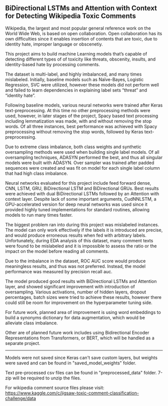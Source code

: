 BiDirectional LSTMs and Attention with Context for Detecting Wikipedia Toxic Comments
---------------------------------------------------------------------------------------
Wikipedia, the largest and most popular general reference work on the World Wide Web, is based on open collaboration. Open collaboration has its own difficulties since it enables insertion of contents that are toxic, due to identity hate, improper language or obscenetiy.

This project aims to build machine Learning models that’s capable of detecting different types of of toxicity like threats, obscenity, insults, and identity-based hate by processing comments.

The dataset is multi-label, and highly imbalanced, and many times mislabeled. Initially, baseline models such as Naïve-Bayes, Logistic Regression, SVC were utilized, however these models did not perform well and failed to learn dependencies in explaining label sets “threat” and “identity hate”.

Following baseline models, various neural networks were trained after Keras text-preprocessing. At this time no other preprocessing methods were used, however, in later stages of the project, Spacy based text processing including lemmatization was made, with and without removing the stop words. Of all three instances, best performance was achieved with Spacy preprocessing without removing the stop words, followed by Keras text-preprocessing.

Due to extreme class imbalance, both class weights and synthetic oversampling methods were used when building single label models. Of all oversampling techniques, ADASYN performed the best, and thus all singular models were built with ADASYN. Over sampler was trained after padded sequences were created and was fit on model for each single label column that had high class imbalance. 

Neural networks evaluated for this project include feed forward dense, CNN, LSTM, GRU, BiDirectional LSTM and BiDirectional GRUs. Best results were achieved with dual BiDirectional LSTMs followed by an Attention with context layer. Despite lack of some important arguments, CudNNLSTM, a GPU-accelerated version for deep neural networks was used since it provided highly tuned implementations for standard routines, allowing models to run many times faster. 

The biggest problem ran into during this project was mislabeled instances. The model can only work effectively if the labels it is introduced are precise, and would produce erroneous results when fed with arbitrary labels. Unfortunately, during EDA analysis of this dataset, many comment texts were found to be mislabeled and it is impossible to assess the ratio or the impact on the model before reading all comments.

Due to the imbalance in the dataset, ROC AUC score would produce meaningless results, and thus was not preferred. Instead, the model performance was measured by precision recall auc.

The model produced good results with BiDirectional LSTMs and Attention layer, and showed significant improvement with introduction of oversampling. Various activations, number of hidden layers, dropout percentages, batch sizes were tried to achieve these results, however there could still be room for improvement on the hyperparameter tuning side.

For future work, planned area of improvement is using word embeddings to build a synonyms dictionary for data augmentation, which would be alleviate class imbalance.

Other are of planned future work includes using Bidirectional Encoder Representations from Transformers, or BERT, which will be handled as a separate project.


-----------------------------------------------------------------------------------------------------------------------------------

Models were not saved since Keras can't save custom layers, but weights were saved and can be found in "saved_model_weights" folder.

Text pre-processed csv files can be found in "preprocessed_data" folder. 7-zip will be required to unzip the files.

For wikipedia comment source files please visit:
https://www.kaggle.com/c/jigsaw-toxic-comment-classification-challenge/data


